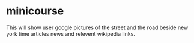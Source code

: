 # minicourse
This will show user google pictures of the street and the road beside new york time articles news and relevent wikipedia links.

